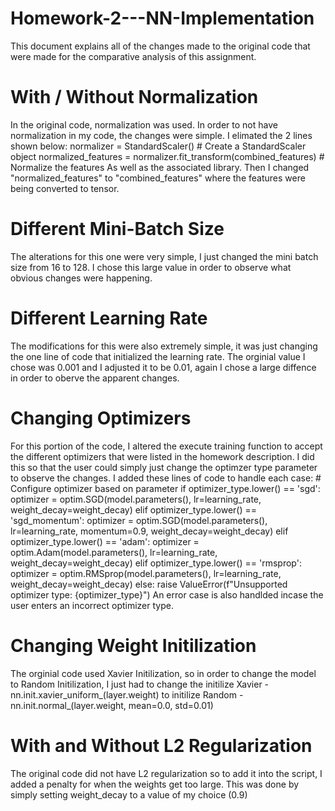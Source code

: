 # Homework-2---NN-Implementation
This document explains all of the changes made to the original code that were made for the comparative analysis of this assignment. 

# With / Without Normalization
In the original code, normalization was used. In order to not have normalization in my code, the changes were simple. I elimated the 2 lines shown below:
 normalizer = StandardScaler()   # Create a StandardScaler object
    normalized_features = normalizer.fit_transform(combined_features)   # Normalize the features
    As well as the associated library. Then I changed "normalized_features" to "combined_features" where the features were being converted to tensor. 

# Different Mini-Batch Size
The alterations for this one were very simple, I just changed the mini batch size from 16 to 128. I chose this large value in order to observe what obvious changes were happening. 

# Different Learning Rate
The modifications for this were also extremely simple, it was just changing the one line of code that initialized the learning rate. The orginial value I chose was 0.001 and I adjusted it to be 0.01, again I chose a large diffence in order to oberve the apparent changes. 

# Changing Optimizers
For this portion of the code, I altered the execute training function to accept the different optimizers that were listed in the homework description. I did this so that the user could simply just change the optimzer type parameter to observe the changes. I added these lines of code to handle each case: 
    # Configure optimizer based on parameter
    if optimizer_type.lower() == 'sgd':
        optimizer = optim.SGD(model.parameters(), lr=learning_rate, weight_decay=weight_decay)
    elif optimizer_type.lower() == 'sgd_momentum':
        optimizer = optim.SGD(model.parameters(), lr=learning_rate, momentum=0.9, weight_decay=weight_decay)
    elif optimizer_type.lower() == 'adam':
        optimizer = optim.Adam(model.parameters(), lr=learning_rate, weight_decay=weight_decay)
    elif optimizer_type.lower() == 'rmsprop':
        optimizer = optim.RMSprop(model.parameters(), lr=learning_rate, weight_decay=weight_decay)
    else:
        raise ValueError(f"Unsupported optimizer type: {optimizer_type}")
An error case is also handlded incase the user enters an incorrect optimizer type. 

# Changing Weight Initilization
The orginial code used Xavier Initilization, so in order to change the model to Random Initilization, I just had to change the initilize Xavier - nn.init.xavier_uniform_(layer.weight) to initilize Random - nn.init.normal_(layer.weight, mean=0.0, std=0.01)

# With and Without L2 Regularization 
The original code did not have L2 regularization so to add it into the script, I added a penalty for when the weights get too large. This was done by simply setting weight_decay to a value of my choice (0.9)

